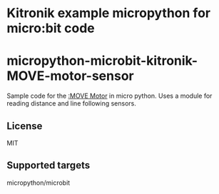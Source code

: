 # Kitronik example micropython for micro:bit code 
# micropython-microbit-kitronik-MOVE-motor-sensor
Sample code for the [:MOVE Motor](https://www.kitronik.co.uk/5683) in micro python. Uses a module for reading distance and line following sensors. 

## License

MIT

## Supported targets
micropython/microbit